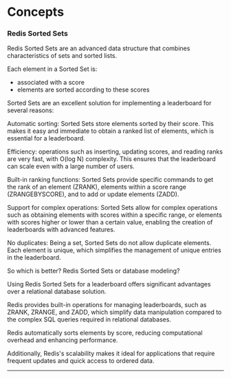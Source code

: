 # Concepts

### Redis Sorted Sets
Redis Sorted Sets are an advanced data structure that combines characteristics of sets and sorted lists.

Each element in a Sorted Set is:
- associated with a score
- elements are sorted according to these scores

Sorted Sets are an excellent solution for implementing a leaderboard for several reasons:

Automatic sorting: Sorted Sets store elements sorted by their score. This makes it easy and immediate to obtain a ranked list of elements, which is essential for a leaderboard.

Efficiency: operations such as inserting, updating scores, and reading ranks are very fast, with O(log N) complexity. This ensures that the leaderboard can scale even with a large number of users.

Built-in ranking functions: Sorted Sets provide specific commands to get the rank of an element (ZRANK), elements within a score range (ZRANGEBYSCORE), and to add or update elements (ZADD).

Support for complex operations: Sorted Sets allow for complex operations such as obtaining elements with scores within a specific range, or elements with scores higher or lower than a certain value, enabling the creation of leaderboards with advanced features.

No duplicates: Being a set, Sorted Sets do not allow duplicate elements. Each element is unique, which simplifies the management of unique entries in the leaderboard.

So which is better? Redis Sorted Sets or database modeling?

Using Redis Sorted Sets for a leaderboard offers significant advantages over a relational database solution.

Redis provides built-in operations for managing leaderboards, such as ZRANK, ZRANGE, and ZADD, which simplify data manipulation compared to the complex SQL queries required in relational databases.

Redis automatically sorts elements by score, reducing computational overhead and enhancing performance.

Additionally, Redis's scalability makes it ideal for applications that require frequent updates and quick access to ordered data.


------------------------------------------------------

